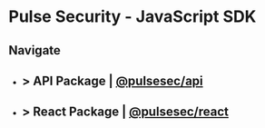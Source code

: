 # Pulse Security - JavaScript SDK

## Navigate

-   ## > **API Package** | [@pulsesec/api](./packages/api)

-   ## > **React Package** | [@pulsesec/react](./packages/react/)
